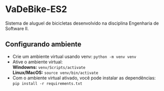 # VaDeBike-ES2
Sistema de aluguel de bicicletas desenvolvido na disciplina Engenharia de Software II. 

## Configurando ambiente
- Crie um ambiente virtual usando venv: `python -m venv venv`
- Ative o ambiente virtual: <br>
   **Windowns:** `venv/Scripts/activate`<br>
   **Linux/MacOS:** `source venv/bin/activate` 
- Com o ambiente virtual ativado, você pode instalar as dependências: `pip install -r requirements.txt`
    
